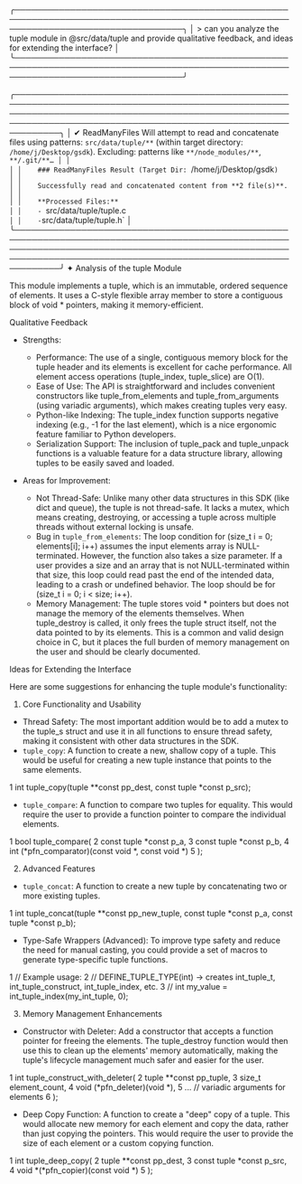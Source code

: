 ╭──────────────────────────────────────────────────────────────────────────────────────────────────────────────────────────────────╮
│  > can you analyze the tuple module in @src/data/tuple and provide qualitative feedback, and ideas for extending the interface?  │
╰──────────────────────────────────────────────────────────────────────────────────────────────────────────────────────────────────╯

 ╭────────────────────────────────────────────────────────────────────────────────────────────────────────────────────────────────────────────────────────────────────────────────────────────────────────────────╮
 │ ✔  ReadManyFiles Will attempt to read and concatenate files using patterns: `src/data/tuple/**` (within target directory: `/home/j/Desktop/gsdk`). Excluding: patterns like `**/node_modules/**`, `**/.git/**… │
 │                                                                                                                                                                                                                │
 │    ### ReadManyFiles Result (Target Dir: `/home/j/Desktop/gsdk`)                                                                                                                                               │
 │                                                                                                                                                                                                                │
 │    Successfully read and concatenated content from **2 file(s)**.                                                                                                                                              │
 │                                                                                                                                                                                                                │
 │    **Processed Files:**                                                                                                                                                                                        │
 │    - `src/data/tuple/tuple.c`                                                                                                                                                                                  │
 │    - `src/data/tuple/tuple.h`                                                                                                                                                                                  │
 ╰────────────────────────────────────────────────────────────────────────────────────────────────────────────────────────────────────────────────────────────────────────────────────────────────────────────────╯
✦ Analysis of the tuple Module


  This module implements a tuple, which is an immutable, ordered sequence of elements. It uses a C-style flexible array member to store a contiguous block of void * pointers, making it memory-efficient.

  Qualitative Feedback


   * Strengths:
       * Performance: The use of a single, contiguous memory block for the tuple header and its elements is excellent for cache performance. All element access operations (tuple_index, tuple_slice) are O(1).
       * Ease of Use: The API is straightforward and includes convenient constructors like tuple_from_elements and tuple_from_arguments (using variadic arguments), which makes creating tuples very easy.
       * Python-like Indexing: The tuple_index function supports negative indexing (e.g., -1 for the last element), which is a nice ergonomic feature familiar to Python developers.
       * Serialization Support: The inclusion of tuple_pack and tuple_unpack functions is a valuable feature for a data structure library, allowing tuples to be easily saved and loaded.


   * Areas for Improvement:
       * Not Thread-Safe: Unlike many other data structures in this SDK (like dict and queue), the tuple is not thread-safe. It lacks a mutex, which means creating, destroying, or accessing a tuple across
         multiple threads without external locking is unsafe.
       * Bug in `tuple_from_elements`: The loop condition for (size_t i = 0; elements[i]; i++) assumes the input elements array is NULL-terminated. However, the function also takes a size parameter. If a user
         provides a size and an array that is not NULL-terminated within that size, this loop could read past the end of the intended data, leading to a crash or undefined behavior. The loop should be for 
         (size_t i = 0; i < size; i++).
       * Memory Management: The tuple stores void * pointers but does not manage the memory of the elements themselves. When tuple_destroy is called, it only frees the tuple struct itself, not the data pointed
         to by its elements. This is a common and valid design choice in C, but it places the full burden of memory management on the user and should be clearly documented.

  Ideas for Extending the Interface

  Here are some suggestions for enhancing the tuple module's functionality:

  1. Core Functionality and Usability


   * Thread Safety: The most important addition would be to add a mutex to the tuple_s struct and use it in all functions to ensure thread safety, making it consistent with other data structures in the SDK.
   * `tuple_copy`: A function to create a new, shallow copy of a tuple. This would be useful for creating a new tuple instance that points to the same elements.

   1     int tuple_copy(tuple **const pp_dest, const tuple *const p_src);

   * `tuple_compare`: A function to compare two tuples for equality. This would require the user to provide a function pointer to compare the individual elements.


   1     bool tuple_compare(
   2         const tuple *const p_a,
   3         const tuple *const p_b,
   4         int (*pfn_comparator)(const void *, const void *)
   5     );


  2. Advanced Features

   * `tuple_concat`: A function to create a new tuple by concatenating two or more existing tuples.


   1     int tuple_concat(tuple **const pp_new_tuple, const tuple *const p_a, const tuple *const p_b);

   * Type-Safe Wrappers (Advanced): To improve type safety and reduce the need for manual casting, you could provide a set of macros to generate type-specific tuple functions.


   1     // Example usage:
   2     // DEFINE_TUPLE_TYPE(int) -> creates int_tuple_t, int_tuple_construct, int_tuple_index, etc.
   3     // int my_value = int_tuple_index(my_int_tuple, 0);



  3. Memory Management Enhancements


   * Constructor with Deleter: Add a constructor that accepts a function pointer for freeing the elements. The tuple_destroy function would then use this to clean up the elements' memory automatically, making
     the tuple's lifecycle management much safer and easier for the user.

   1     int tuple_construct_with_deleter(
   2         tuple **const pp_tuple,
   3         size_t element_count,
   4         void (*pfn_deleter)(void *),
   5         ... // variadic arguments for elements
   6     );

   * Deep Copy Function: A function to create a "deep" copy of a tuple. This would allocate new memory for each element and copy the data, rather than just copying the pointers. This would require the user to
     provide the size of each element or a custom copying function.


   1     int tuple_deep_copy(
   2         tuple **const pp_dest,
   3         const tuple *const p_src,
   4         void *(*pfn_copier)(const void *)
   5     );